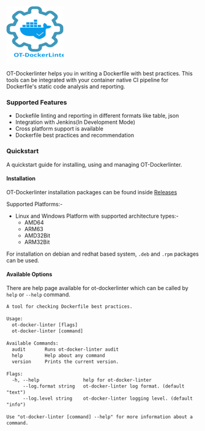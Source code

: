 <p align="left">
  <img src="./static/ot-dockerlinter.svg" height="150" width="150">
</p>

OT-Dockerlinter helps you in writing a Dockerfile with best practices. This tools can be integrated with your container native CI pipeline for Dockerfile's static code analysis and reporting.

### Supported Features

- Dockefile linting and reporting in different formats like table, json
- Integration with Jenkins(In Development Mode)
- Cross platform support is available
- Dockerfile best practices and recommendation

### Quickstart

A quickstart guide for installing, using and managing OT-Dockerlinter.

#### Installation

OT-Dockerlinter installation packages can be found inside [Releases](https://github.com/opstree/OT-Dockerlinter/releases)

Supported Platforms:-

- Linux and Windows Platform with supported architecture types:-
  - AMD64
  - ARM63
  - AMD32Bit
  - ARM32Bit

For installation on debian and redhat based system, `.deb` and `.rpm` packages can be used.

#### Available Options

There are help page available for ot-dockerlinter which can be called by `help` or `--help` command.

```shell
A tool for checking Dockerfile best practices.

Usage:
  ot-docker-linter [flags]
  ot-docker-linter [command]

Available Commands:
  audit       Runs ot-docker-linter audit
  help        Help about any command
  version     Prints the current version.

Flags:
  -h, --help                help for ot-docker-linter
      --log.format string   ot-docker-linter log format. (default "text")
      --log.level string    ot-docker-linter logging level. (default "info")

Use "ot-docker-linter [command] --help" for more information about a command.
```
